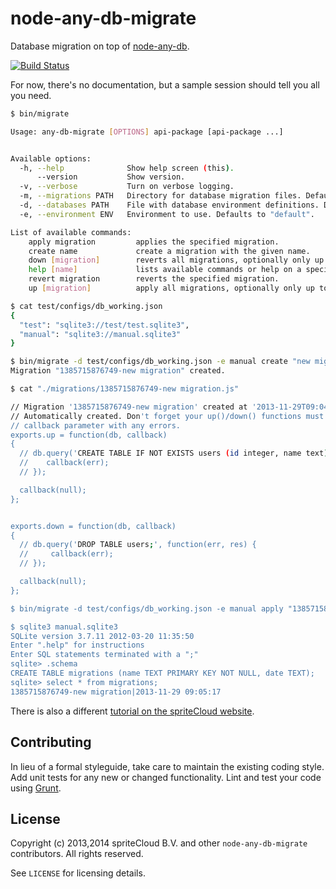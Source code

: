 node-any-db-migrate
===================

Database migration on top of [node-any-db](https://github.com/grncdr/node-any-db).

[![Build Status](https://travis-ci.org/spriteCloud/node-any-db-migrate.svg)](https://travis-ci.org/spriteCloud/node-any-db-migrate)

For now, there's no documentation, but a sample session should tell you all you
need.

```bash
$ bin/migrate

Usage: any-db-migrate [OPTIONS] api-package [api-package ...]


Available options:
  -h, --help              Show help screen (this).
      --version           Show version.
  -v, --verbose           Turn on verbose logging.
  -m, --migrations PATH   Directory for database migration files. Defaults to "./migrations".
  -d, --databases PATH    File with database environment definitions. Defaults to "./database.json".
  -e, --environment ENV   Environment to use. Defaults to "default".

List of available commands:
    apply migration         applies the specified migration.
    create name             create a migration with the given name.
    down [migration]        reverts all migrations, optionally only up to the specified one.
    help [name]             lists available commands or help on a specified command.
    revert migration        reverts the specified migration.
    up [migration]          apply all migrations, optionally only up to the specified one.

$ cat test/configs/db_working.json
{
  "test": "sqlite3://test/test.sqlite3",
  "manual": "sqlite3://manual.sqlite3"
}

$ bin/migrate -d test/configs/db_working.json -e manual create "new migration"
Migration "1385715876749-new migration" created.

$ cat "./migrations/1385715876749-new migration.js"

// Migration '1385715876749-new migration' created at '2013-11-29T09:04:36.749Z'
// Automatically created. Don't forget your up()/down() functions must call the
// callback parameter with any errors.
exports.up = function(db, callback)
{
  // db.query('CREATE TABLE IF NOT EXISTS users (id integer, name text);', function(err, res) {
  //    callback(err);
  // });

  callback(null);
};


exports.down = function(db, callback)
{
  // db.query('DROP TABLE users;', function(err, res) {
  //     callback(err);
  // });

  callback(null);
};

$ bin/migrate -d test/configs/db_working.json -e manual apply "1385715876749-new migration"

$ sqlite3 manual.sqlite3
SQLite version 3.7.11 2012-03-20 11:35:50
Enter ".help" for instructions
Enter SQL statements terminated with a ";"
sqlite> .schema
CREATE TABLE migrations (name TEXT PRIMARY KEY NOT NULL, date TEXT);
sqlite> select * from migrations;
1385715876749-new migration|2013-11-29 09:05:17
```
There is also a different [tutorial on the spriteCloud website](http://www.spritecloud.com/2014/04/node-js-database-migration/).

## Contributing
In lieu of a formal styleguide, take care to maintain the existing coding style. Add unit tests for any new or changed functionality. Lint and test your code using [Grunt](http://gruntjs.com/).

## License
Copyright (c) 2013,2014 spriteCloud B.V. and other `node-any-db-migrate` contributors. All rights reserved.

See `LICENSE` for licensing details.
